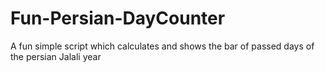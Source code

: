 # Fun-Persian-DayCounter
A fun simple script which calculates and shows the bar of passed days of the persian  Jalali year
